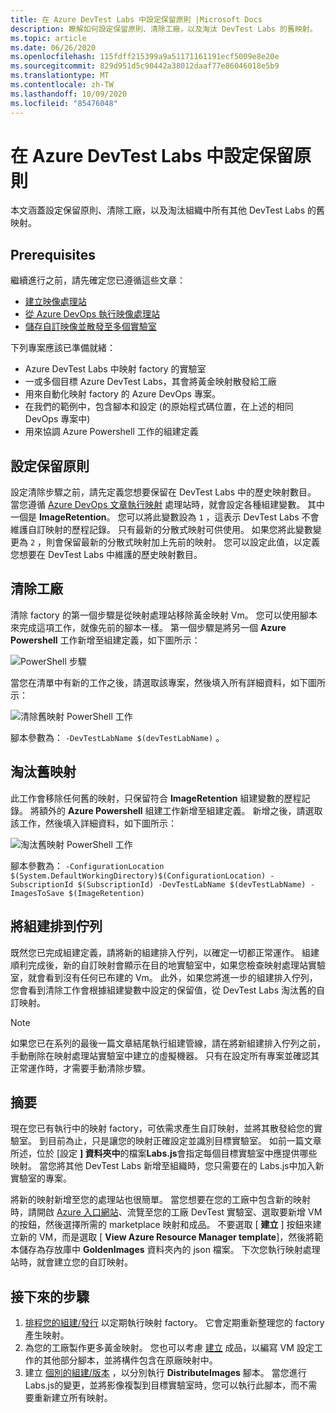 ```yaml
---
title: 在 Azure DevTest Labs 中設定保留原則 |Microsoft Docs
description: 瞭解如何設定保留原則、清除工廠，以及淘汰 DevTest Labs 的舊映射。
ms.topic: article
ms.date: 06/26/2020
ms.openlocfilehash: 115fdff215399a9a51171161191ecf5009e8e20e
ms.sourcegitcommit: 829d951d5c90442a38012daaf77e86046018e5b9
ms.translationtype: MT
ms.contentlocale: zh-TW
ms.lasthandoff: 10/09/2020
ms.locfileid: "85476048"
---
```

# <a name="set-up-retention-policy-in-azure-devtest-labs"></a>在 Azure DevTest Labs 中設定保留原則
本文涵蓋設定保留原則、清除工廠，以及淘汰組織中所有其他 DevTest Labs 的舊映射。 

## <a name="prerequisites"></a>Prerequisites
繼續進行之前，請先確定您已遵循這些文章：

- [建立映像處理站](image-factory-create.md)
- [從 Azure DevOps 執行映像處理站](image-factory-set-up-devops-lab.md)
- [儲存自訂映像並散發至多個實驗室](image-factory-save-distribute-custom-images.md)

下列專案應該已準備就緒：

- Azure DevTest Labs 中映射 factory 的實驗室
- 一或多個目標 Azure DevTest Labs，其會將黃金映射散發給工廠
- 用來自動化映射 factory 的 Azure DevOps 專案。
- 在我們的範例中，包含腳本和設定 (的原始程式碼位置，在上述的相同 DevOps 專案中) 
- 用來協調 Azure Powershell 工作的組建定義
 
## <a name="setting-the-retention-policy"></a>設定保留原則
設定清除步驟之前，請先定義您想要保留在 DevTest Labs 中的歷史映射數目。 當您遵循 [Azure DevOps 文章執行映射](image-factory-set-up-devops-lab.md) 處理站時，就會設定各種組建變數。 其中一個是 **ImageRetention**。 您可以將此變數設為 `1` ，這表示 DevTest Labs 不會維護自訂映射的歷程記錄。 只有最新的分散式映射可供使用。 如果您將此變數變更為 `2` ，則會保留最新的分散式映射加上先前的映射。 您可以設定此值，以定義您想要在 DevTest Labs 中維護的歷史映射數目。

## <a name="cleaning-up-the-factory"></a>清除工廠
清除 factory 的第一個步驟是從映射處理站移除黃金映射 Vm。 您可以使用腳本來完成這項工作，就像先前的腳本一樣。 第一個步驟是將另一個 **Azure Powershell** 工作新增至組建定義，如下圖所示：

![PowerShell 步驟](./media/set-retention-policy-cleanup/powershell-step.png)

當您在清單中有新的工作之後，請選取該專案，然後填入所有詳細資料，如下圖所示：

![清除舊映射 PowerShell 工作](./media/set-retention-policy-cleanup/configure-powershell-task.png)

腳本參數為： `-DevTestLabName $(devTestLabName)` 。

## <a name="retire-old-images"></a>淘汰舊映射 
此工作會移除任何舊的映射，只保留符合 **ImageRetention** 組建變數的歷程記錄。 將額外的 **Azure Powershell** 組建工作新增至組建定義。 新增之後，請選取該工作，然後填入詳細資料，如下圖所示： 

![淘汰舊映射 PowerShell 工作](./media/set-retention-policy-cleanup/retire-old-image-task.png)

腳本參數為： `-ConfigurationLocation $(System.DefaultWorkingDirectory)$(ConfigurationLocation) -SubscriptionId $(SubscriptionId) -DevTestLabName $(devTestLabName) -ImagesToSave $(ImageRetention)`

## <a name="queue-the-build"></a>將組建排到佇列
既然您已完成組建定義，請將新的組建排入佇列，以確定一切都正常運作。 組建順利完成後，新的自訂映射會顯示在目的地實驗室中，如果您檢查映射處理站實驗室，就會看到沒有任何已布建的 Vm。 此外，如果您將進一步的組建排入佇列，您會看到清除工作會根據組建變數中設定的保留值，從 DevTest Labs 淘汰舊的自訂映射。

> [!NOTE]
> 如果您已在系列的最後一篇文章結尾執行組建管線，請在將新組建排入佇列之前，手動刪除在映射處理站實驗室中建立的虛擬機器。  只有在設定所有專案並確認其正常運作時，才需要手動清除步驟。



## <a name="summary"></a>摘要
現在您已有執行中的映射 factory，可依需求產生自訂映射，並將其散發給您的實驗室。 到目前為止，只是讓您的映射正確設定並識別目標實驗室。 如前一篇文章所述，位於 [設定 **] 資料夾中**的檔案**Labs.js**會指定每個目標實驗室中應提供哪些映射。 當您將其他 DevTest Labs 新增至組織時，您只需要在的 Labs.js中加入新實驗室的專案。

將新的映射新增至您的處理站也很簡單。 當您想要在您的工廠中包含新的映射時，請開啟 [Azure 入口網站](https://portal.azure.com)、流覽至您的工廠 DevTest 實驗室、選取要新增 VM 的按鈕，然後選擇所需的 marketplace 映射和成品。 不要選取 [ **建立** ] 按鈕來建立新的 VM，而是選取 [ **View Azure Resource Manager template**]，然後將範本儲存為存放庫中 **GoldenImages** 資料夾內的 json 檔案。 下次您執行映射處理站時，就會建立您的自訂映射。


## <a name="next-steps"></a>接下來的步驟
1. [排程您的組建/發行](/azure/devops/pipelines/build/triggers?view=azure-devops&tabs=designer) 以定期執行映射 factory。 它會定期重新整理您的 factory 產生映射。
2. 為您的工廠製作更多黃金映射。 您也可以考慮 [建立](devtest-lab-artifact-author.md) 成品，以編寫 VM 設定工作的其他部分腳本，並將構件包含在原廠映射中。
4. 建立 [個別的組建/版本](/azure/devops/pipelines/overview?view=azure-devops-2019) ，以分別執行 **DistributeImages** 腳本。 當您進行 Labs.js的變更，並將影像複製到目標實驗室時，您可以執行此腳本，而不需要重新建立所有映射。

